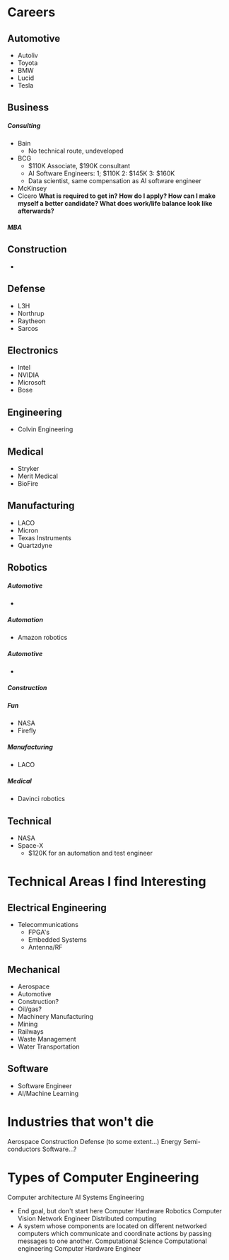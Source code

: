 # Careers
## Automotive
- Autoliv
- Toyota
- BMW
- Lucid
- Tesla

## Business
##### Consulting
- Bain
	- No technical route, undeveloped
- BCG
	- $110K Associate, $190K consultant
	- AI Software Engineers:
		  1; $110K
		  2: $145K
		  3: $160K
	- Data scientist, same compensation as AI software engineer
- McKinsey
- Cicero
**What is required to get in? 
How do I apply? 
How can I make myself a better candidate?
What does work/life balance look like afterwards?**

##### MBA

## Construction
- 

## Defense
- L3H
- Northrup
- Raytheon
- Sarcos

## Electronics
- Intel
- NVIDIA
- Microsoft
- Bose

## Engineering
- Colvin Engineering

## Medical
- Stryker
- Merit Medical
- BioFire

## Manufacturing
- LACO
- Micron
- Texas Instruments
- Quartzdyne

## Robotics
##### Automotive
- 

##### Automation 
- Amazon robotics

##### Automotive
- 

##### Construction
##### Fun
- NASA
- Firefly

##### Manufacturing
- LACO

##### Medical
- Davinci robotics

## Technical
- NASA
- Space-X
	- $120K for an automation and test engineer

# Technical Areas I find Interesting

## Electrical Engineering
- Telecommunications
	- FPGA's
	- Embedded Systems
	- Antenna/RF

## Mechanical
- Aerospace
- Automotive
- Construction?
- Oil/gas?
- Machinery Manufacturing
- Mining
- Railways
- Waste Management
- Water Transportation

## Software 
- Software Engineer
- AI/Machine Learning

# Industries that won't die
Aerospace
Construction 
Defense (to some extent...)
Energy
Semi-conductors
Software...?

# Types of Computer Engineering
Computer architecture
AI
Systems Engineering
- End goal, but don't start here
Computer Hardware
Robotics
Computer Vision
Network Engineer
Distributed computing
- A system whose components are located on different networked computers which communicate and coordinate actions by passing messages to one another.
Computational Science
Computational engineering
Computer Hardware Engineer